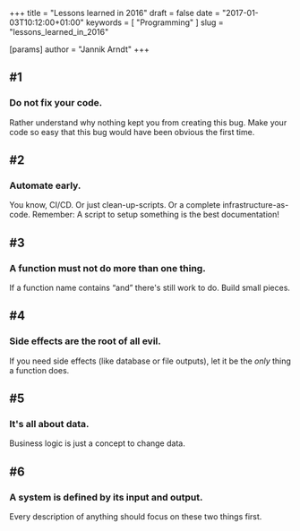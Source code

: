 +++
title = "Lessons learned in 2016"
draft = false
date = "2017-01-03T10:12:00+01:00"
keywords = [ "Programming" ]
slug = "lessons_learned_in_2016"

[params]
  author = "Jannik Arndt"
+++

## #1
### Do not fix your code.

Rather understand why nothing kept you from creating this bug. Make your code so easy that this bug would have been obvious the first time.

<!--more-->

## #2
### Automate early.

You know, CI/CD. Or just clean-up-scripts. Or a complete infrastructure-as-code. Remember: A script to setup something is the best documentation!

## #3 
### A function must not do more than one thing.

If a function name contains “and” there's still work to do. Build small pieces.

## #4 
### Side effects are the root of all evil.

If you need side effects (like database or file outputs), let it be the _only_ thing a function does.

## #5 
### It's all about data.

Business logic is just a concept to change data.

## #6 
### A system is defined by its input and output.

Every description of anything should focus on these two things first. 

